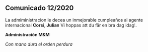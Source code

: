 ## Comunicado 12/2020

La admiministracion le decea un inmejorable cumpleaños al agente internacional **Corsi, Julian**
Vi hoppas att du får en bra dag idag!.

**Administración M&M**

*Con mano dura el orden perdura*
